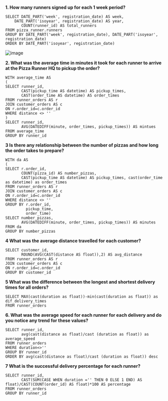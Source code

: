 __1. How many runners signed up for each 1 week period?__
```
SELECT DATE_PART('week', registration_date) AS week,
	DATE_PART('isoyear', registration_date) AS year, 
       COUNT(runner_id) AS total_runners
FROM pizza_runner.runners
GROUP BY DATE_PART('week', registration_date), DATE_PART('isoyear', registration_date)
ORDER BY DATE_PART('isoyear', registration_date)
```
![image](https://user-images.githubusercontent.com/89729029/134192354-bcb4f0e0-c032-4d4d-a2e1-20e385bfda0f.png)

__2. What was the average time in minutes it took for each runner to arrive at the Pizza Runner HQ to pickup the order?__
```
WITH average_time AS 
(
SELECT runner_id, 
       CAST(pickup_time AS datetime) AS pickup_times, 
       CAST(order_time AS datetime) AS order_times
FROM runner_orders AS r
JOIN customer_orders AS c
ON r.order_id=c.order_id
WHERE distance <> ''
)
SELECT runner_id, 
       AVG(DATEDIFF(minute, order_times, pickup_times)) AS mintues
FROM average_time
GROUP BY runner_id
```

__3 Is there any relationship between the number of pizzas and how long the order takes to prepare?__
```
WITH da AS
(
SELECT r.order_id, 
       COUNT(pizza_id) AS number_pizzas, 
       CAST(pickup_time AS datetime) AS pickup_times, cast(order_time as datetime) as order_times
FROM runner_orders AS r
JOIN customer_orders AS c
ON r.order_id=c.order_id
WHERE distance <> ''
GROUP BY r.order_id, 
         pickup_time, 
         order_time)
SELECT number_pizzas, 
       AVG(DATEDIFF(minute, order_times, pickup_times)) AS minutes
FROM da
GROUP BY number_pizzas
``` 

__4 What was the average distance travelled for each customer?__
```
SELECT customer_id, 
       ROUND(AVG(CAST(distance AS float)),2) AS avg_distance
FROM runner_orders AS r
JOIN customer_orders AS c
ON r.order_id=c.order_id
GROUP BY customer_id
```

__5 What was the difference between the longest and shortest delivery times for all orders?__
```
SELECT MAX(cast(duration as float))-min(cast(duration as float)) as dif_delivery_times
FROM runner_orders
```

__6. What was the average speed for each runner for each delivery and do you notice any trend for these values?__
```
SELECT runner_id, 
       avg(cast(distance as float)/cast (duration as float)) as average_speed
FROM runner_orders
WHERE duration<>''
GROUP BY runner_id
ORDER BY avg(cast(distance as float)/cast (duration as float)) desc
```
__7 What is the successful delivery percentage for each runner?__
```
SELECT runner_id, 
       CAST(SUM(CASE WHEN duration ='' THEN 0 ELSE 1 END) AS float)/CAST(COUNT(order_id) AS float)*100 AS percentage
FROM runner_orders
GROUP BY runner_id
```
